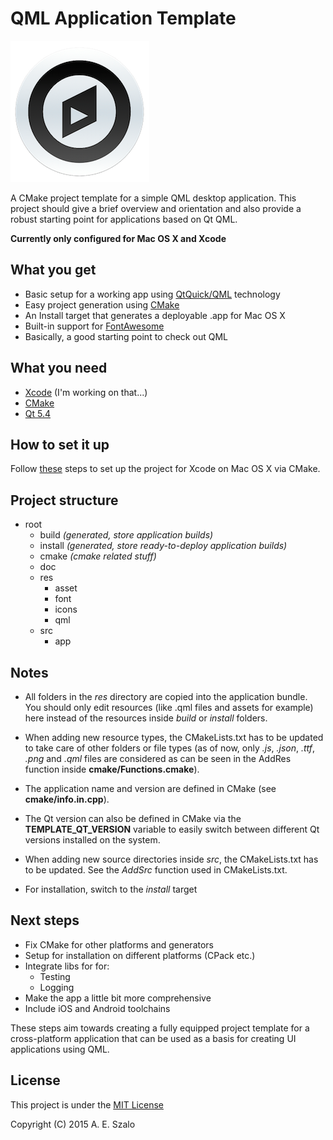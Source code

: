 QML Application Template
===

![](doc/img/logo.png)

A CMake project template for a simple QML desktop application. This project should give a brief overview and orientation and also provide a robust starting point for applications based on Qt QML.

**Currently only configured for Mac OS X and Xcode**

What you get
---
- Basic setup for a working app using [QtQuick/QML](http://doc.qt.io/qt-5/qmlapplications.html) technology
- Easy project generation using [CMake](http://www.cmake.org/)
- An Install target that generates a deployable .app for Mac OS X
- Built-in support for [FontAwesome](http://fortawesome.github.io/Font-Awesome/)
- Basically, a good starting point to check out QML

What you need
---
- [Xcode](https://developer.apple.com/xcode/downloads/) (I'm working on that...)
- [CMake](http://www.cmake.org/)
- [Qt 5.4](https://www.qt.io/download-open-source/)

How to set it up
---
Follow [these](doc/setup.md) steps to set up the project for Xcode on Mac OS X via CMake.

Project structure
---
- root
	- build *(generated, store application builds)*
	- install *(generated, store ready-to-deploy application builds)*
	- cmake *(cmake related stuff)*
	- doc
	- res
		- asset
		- font
		- icons
		- qml
	- src
		- app

Notes
---
- All folders in the *res* directory are copied into the application bundle. You should only edit resources (like .qml files and assets for example) here instead of the resources inside *build* or *install* folders. 

- When adding new resource types, the CMakeLists.txt has to be updated to take care of other folders or file types (as of now, only *.js*, *.json*, *.ttf*, *.png* and *.qml* files are considered as can be seen in the AddRes function inside **cmake/Functions.cmake**).

- The application name and version are defined in CMake (see **cmake/info.in.cpp**).

- The Qt version can also be defined in CMake via the **TEMPLATE_QT_VERSION** variable to easily switch between different Qt versions installed on the system.

- When adding new source directories inside *src*, the CMakeLists.txt has to be updated. See the *AddSrc* function used in CMakeLists.txt.

- For installation, switch to the *install* target


Next steps
---
- Fix CMake for other platforms and generators
- Setup for installation on different platforms (CPack etc.)
- Integrate libs for for:
	- Testing
	- Logging
- Make the app a little bit more comprehensive
- Include iOS and Android toolchains

These steps aim towards creating a fully equipped project template for a cross-platform application that can be used as a basis for creating UI applications using QML.

License
-------------
This project is under the [MIT License](http://opensource.org/licenses/MIT)

Copyright (C) 2015 A. E. Szalo


